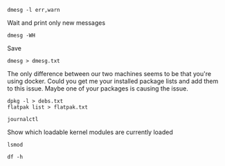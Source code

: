 ```
dmesg -l err,warn
```

Wait and print only new messages
```
dmesg -WH
```

Save
```
dmesg > dmesg.txt
```

The only difference between our two machines seems to be that you're using docker. Could you get me your installed package lists and add them to this issue. Maybe one of your packages is causing the issue.
```
dpkg -l > debs.txt
flatpak list > flatpak.txt
```

```
journalctl
```

Show which loadable kernel modules are currently loaded
```
lsmod
```

```
df -h
```
